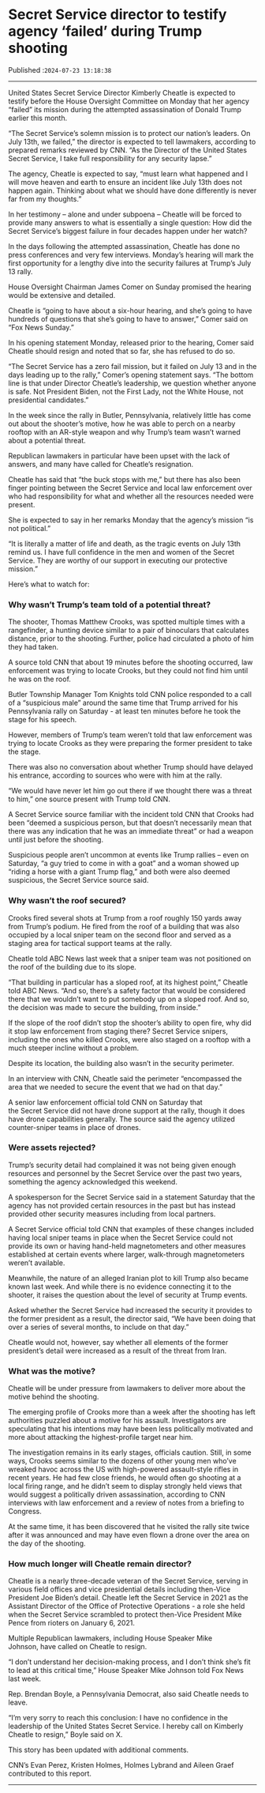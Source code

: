 # Secret Service director to testify agency ‘failed’ during Trump shooting

Published :`2024-07-23 13:18:38`

---

United States Secret Service Director Kimberly Cheatle is expected to testify before the House Oversight Committee on Monday that her agency “failed” its mission during the attempted assassination of Donald Trump earlier this month.

“The Secret Service’s solemn mission is to protect our nation’s leaders. On July 13th, we failed,” the director is expected to tell lawmakers, according to prepared remarks reviewed by CNN. “As the Director of the United States Secret Service, I take full responsibility for any security lapse.”

The agency, Cheatle is expected to say, “must learn what happened and I will move heaven and earth to ensure an incident like July 13th does not happen again. Thinking about what we should have done differently is never far from my thoughts.”

In her testimony – alone and under subpoena – Cheatle will be forced to provide many answers to what is essentially a single question: How did the Secret Service’s biggest failure in four decades happen under her watch?

In the days following the attempted assassination, Cheatle has done no press conferences and very few interviews. Monday’s hearing will mark the first opportunity for a lengthy dive into the security failures at Trump’s July 13 rally.

House Oversight Chairman James Comer on Sunday promised the hearing would be extensive and detailed.

Cheatle is “going to have about a six-hour hearing, and she’s going to have hundreds of questions that she’s going to have to answer,” Comer said on “Fox News Sunday.”

In his opening statement Monday, released prior to the hearing, Comer said Cheatle should resign and noted that so far, she has refused to do so.

“The Secret Service has a zero fail mission, but it failed on July 13 and in the days leading up to the rally,” Comer’s opening statement says. “The bottom line is that under Director Cheatle’s leadership, we question whether anyone is safe. Not President Biden, not the First Lady, not the White House, not presidential candidates.”

In the week since the rally in Butler, Pennsylvania, relatively little has come out about the shooter’s motive, how he was able to perch on a nearby rooftop with an AR-style weapon and why Trump’s team wasn’t warned about a potential threat.

Republican lawmakers in particular have been upset with the lack of answers, and many have called for Cheatle’s resignation.

Cheatle has said that “the buck stops with me,” but there has also been finger pointing between the Secret Service and local law enforcement over who had responsibility for what and whether all the resources needed were present.

She is expected to say in her remarks Monday that the agency’s mission “is not political.”

“It is literally a matter of life and death, as the tragic events on July 13th remind us. I have full confidence in the men and women of the Secret Service. They are worthy of our support in executing our protective mission.”

Here’s what to watch for:

### Why wasn’t Trump’s team told of a potential threat?

The shooter, Thomas Matthew Crooks, was spotted multiple times with a rangefinder, a hunting device similar to a pair of binoculars that calculates distance, prior to the shooting. Further, police had circulated a photo of him they had taken.

A source told CNN that about 19 minutes before the shooting occurred, law enforcement was trying to locate Crooks, but they could not find him until he was on the roof.

Butler Township Manager Tom Knights told CNN police responded to a call of a “suspicious male” around the same time that Trump arrived for his Pennsylvania rally on Saturday - at least ten minutes before he took the stage for his speech.

However, members of Trump’s team weren’t told that law enforcement was trying to locate Crooks as they were preparing the former president to take the stage.

There was also no conversation about whether Trump should have delayed his entrance, according to sources who were with him at the rally.

“We would have never let him go out there if we thought there was a threat to him,” one source present with Trump told CNN.

A Secret Service source familiar with the incident told CNN that Crooks had been “deemed a suspicious person, but that doesn’t necessarily mean that there was any indication that he was an immediate threat” or had a weapon until just before the shooting.

Suspicious people aren’t uncommon at events like Trump rallies – even on Saturday, “a guy tried to come in with a goat” and a woman showed up “riding a horse with a giant Trump flag,” and both were also deemed suspicious, the Secret Service source said.

### Why wasn’t the roof secured?

Crooks fired several shots at Trump from a roof roughly 150 yards away from Trump’s podium. He fired from the roof of a building that was also occupied by a local sniper team on the second floor and served as a staging area for tactical support teams at the rally.

Cheatle told ABC News last week that a sniper team was not positioned on the roof of the building due to its slope.

“That building in particular has a sloped roof, at its highest point,” Cheatle told ABC News. “And so, there’s a safety factor that would be considered there that we wouldn’t want to put somebody up on a sloped roof. And so, the decision was made to secure the building, from inside.”

If the slope of the roof didn’t stop the shooter’s ability to open fire, why did it stop law enforcement from staging there? Secret Service snipers, including the ones who killed Crooks, were also staged on a rooftop with a much steeper incline without a problem.

Despite its location, the building also wasn’t in the security perimeter.

In an interview with CNN, Cheatle said the perimeter “encompassed the area that we needed to secure the event that we had on that day.”

A senior law enforcement official told CNN on Saturday that the Secret Service did not have drone support at the rally, though it does have drone capabilities generally. The source said the agency utilized counter-sniper teams in place of drones.

### Were assets rejected?

Trump’s security detail had complained it was not being given enough resources and personnel by the Secret Service over the past two years, something the agency acknowledged this weekend.

A spokesperson for the Secret Service said in a statement Saturday that the agency has not provided certain resources in the past but has instead provided other security measures including from local partners.

A Secret Service official told CNN that examples of these changes included having local sniper teams in place when the Secret Service could not provide its own or having hand-held magnetometers and other measures established at certain events where larger, walk-through magnetometers weren’t available.

Meanwhile, the nature of an alleged Iranian plot to kill Trump also became known last week. And while there is no evidence connecting it to the shooter, it raises the question about the level of security at Trump events.

Asked whether the Secret Service had increased the security it provides to the former president as a result, the director said, “We have been doing that over a series of several months, to include on that day.”

Cheatle would not, however, say whether all elements of the former president’s detail were increased as a result of the threat from Iran.

### What was the motive?

Cheatle will be under pressure from lawmakers to deliver more about the motive behind the shooting.

The emerging profile of Crooks more than a week after the shooting has left authorities puzzled about a motive for his assault. Investigators are speculating that his intentions may have been less politically motivated and more about attacking the highest-profile target near him.

The investigation remains in its early stages, officials caution. Still, in some ways, Crooks seems similar to the dozens of other young men who’ve wreaked havoc across the US with high-powered assault-style rifles in recent years. He had few close friends, he would often go shooting at a local firing range, and he didn’t seem to display strongly held views that would suggest a politically driven assassination, according to CNN interviews with law enforcement and a review of notes from a briefing to Congress.

At the same time, it has been discovered that he visited the rally site twice after it was announced and may have even flown a drone over the area on the day of the shooting.

### How much longer will Cheatle remain director?

Cheatle is a nearly three-decade veteran of the Secret Service, serving in various field offices and vice presidential details including then-Vice President Joe Biden’s detail. Cheatle left the Secret Service in 2021 as the Assistant Director of the Office of Protective Operations - a role she held when the Secret Service scrambled to protect then-Vice President Mike Pence from rioters on January 6, 2021.

Multiple Republican lawmakers, including House Speaker Mike Johnson, have called on Cheatle to resign.

“I don’t understand her decision-making process, and I don’t think she’s fit to lead at this critical time,” House Speaker Mike Johnson told Fox News last week.

Rep. Brendan Boyle, a Pennsylvania Democrat, also said Cheatle needs to leave.

“I’m very sorry to reach this conclusion: I have no confidence in the leadership of the United States Secret Service. I hereby call on Kimberly Cheatle to resign,” Boyle said on X.

This story has been updated with additional comments.

CNN’s Evan Perez, Kristen Holmes, Holmes Lybrand and Aileen Graef contributed to this report.

---

